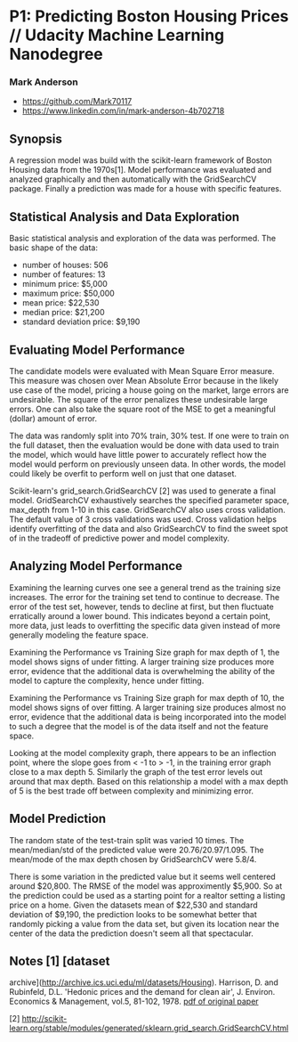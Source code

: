 # P1: Predicting Boston Housing Prices // Udacity Machine Learning Nanodegree
### Mark Anderson
 * https://github.com/Mark70117
 * https://www.linkedin.com/in/mark-anderson-4b702718

## Synopsis

A regression model was build with the scikit-learn framework of
Boston Housing data from the 1970s[1].  Model performance was
evaluated and analyzed graphically and then automatically with the
GridSearchCV package.  Finally a prediction was made for a house
with specific features.

## Statistical Analysis and Data Exploration

Basic statistical analysis and exploration of the data was performed.
The basic shape of the data:
 * number of houses: 506
 * number of features: 13
 * minimum price: $5,000
 * maximum price: $50,000
 * mean price: $22,530
 * median price: $21,200
 * standard deviation price: $9,190


## Evaluating Model Performance

The candidate models were evaluated with Mean Square Error measure.
This measure was chosen over Mean Absolute Error because in the
likely use case of the model, pricing a house going on the market,
large errors are undesirable.  The square of the error penalizes
these undesirable large errors.  One can also take the square root
of the MSE to get a meaningful (dollar) amount of error.

The data was randomly split into 70% train, 30% test.  If one were
to train on the full dataset, then the evaluation would be done
with data used to train the model, which would have little power
to accurately reflect how the model would perform on previously
unseen data.  In other words, the model could likely be overfit to
perform well on just that one dataset.

Scikit-learn's grid_search.GridSearchCV [2] was used to generate a
final model.  GridSearchCV exhaustively searches the specified
parameter space, max_depth from 1-10 in this case.  GridSearchCV
also uses cross validation. The default value of 3 cross validations
was used.  Cross validation helps identify overfitting of the data
and also GridSearchCV to find the sweet spot of in the tradeoff of
predictive power and model complexity.

## Analyzing Model Performance

Examining the learning curves one see a general trend as the training
size increases.  The error for the training set tend to continue
to decrease.  The error of the test set, however, tends to decline
at first, but then fluctuate erratically around a lower bound.  This
indicates beyond a certain point, more data, just leads to overfitting
the specific data given instead of more generally modeling the
feature space.

Examining the Performance vs Training Size graph for max depth of
1, the model shows signs of under fitting.  A larger training size
produces more error, evidence that the additional data is overwhelming
the ability of the model to capture the complexity, hence under fitting.

Examining the Performance vs Training Size graph for max depth of
10, the model shows signs of over fitting.  A larger training size
produces almost no error, evidence that the additional data is being
incorporated into the model to such a degree that the model is of
the data itself and not the feature space.

Looking at the model complexity graph, there appears to be an
inflection point, where the slope goes from < -1 to > -1, in the
training error graph close to a max depth 5.  Similarly the graph
of the test error levels out around that max depth. Based on this
relationship a model with a max depth of 5 is the best trade off
between complexity and minimizing error.

## Model Prediction

The random state of the test-train split was varied 10 times.
The mean/median/std of the predicted value were 20.76/20.97/1.095.
The mean/mode of the max depth chosen by GridSearchCV were 5.8/4.

There is some variation in the predicted value but it seems well
centered around $20,800.  The RMSE of the model was approximently
$5,900.  So at the prediction could be used as a starting point for
a realtor setting a listing price on a home.  Given the datasets
mean of $22,530 and standard deviation of $9,190, the prediction
looks to be somewhat better that randomly picking a value from
the data set, but given its location near the center of the data
the prediction doesn't seem all that spectacular.


## Notes [1] [dataset
archive](http://archive.ics.uci.edu/ml/datasets/Housing).  Harrison,
D. and Rubinfeld, D.L.  'Hedonic prices and the demand for clean
air', J. Environ. Economics & Management, vol.5, 81-102, 1978.  [pdf
of original
paper](http://www.colorado.edu/ibs/crs/workshops/R_1-11-2012/root/Harrison_1978.pdf)

[2]
http://scikit-learn.org/stable/modules/generated/sklearn.grid_search.GridSearchCV.html

